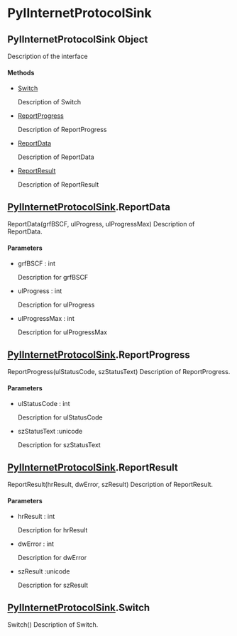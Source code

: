 # PyIInternetProtocolSink

## PyIInternetProtocolSink Object



Description of the interface

#### Methods


  - [Switch](PyIInternetProtocolSink.md#pyiinternetprotocolsinkswitch)

    Description of Switch&nbsp;

  - [ReportProgress](PyIInternetProtocolSink.md#pyiinternetprotocolsinkreportprogress)

    Description of ReportProgress&nbsp;

  - [ReportData](PyIInternetProtocolSink.md#pyiinternetprotocolsinkreportdata)

    Description of ReportData&nbsp;

  - [ReportResult](PyIInternetProtocolSink.md#pyiinternetprotocolsinkreportresult)

    Description of ReportResult&nbsp;

## [PyIInternetProtocolSink](#pyiinternetprotocolsink)\.ReportData

ReportData\(grfBSCF, ulProgress, ulProgressMax\)
Description of ReportData\.

#### Parameters


  - grfBSCF : int

    Description for grfBSCF

  - ulProgress : int

    Description for ulProgress

  - ulProgressMax : int

    Description for ulProgressMax

## [PyIInternetProtocolSink](#pyiinternetprotocolsink)\.ReportProgress

ReportProgress\(ulStatusCode, szStatusText\)
Description of ReportProgress\.

#### Parameters


  - ulStatusCode : int

    Description for ulStatusCode

  - szStatusText :unicode

    Description for szStatusText

## [PyIInternetProtocolSink](#pyiinternetprotocolsink)\.ReportResult

ReportResult\(hrResult, dwError, szResult\)
Description of ReportResult\.

#### Parameters


  - hrResult : int

    Description for hrResult

  - dwError : int

    Description for dwError

  - szResult :unicode

    Description for szResult

## [PyIInternetProtocolSink](#pyiinternetprotocolsink)\.Switch

Switch\(\)
Description of Switch\.